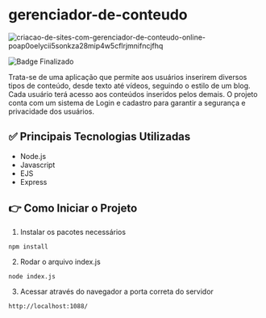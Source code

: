 # gerenciador-de-conteudo

![criacao-de-sites-com-gerenciador-de-conteudo-online-poap0oelycii5sonkza28mip4w5cflrjmnifncjfhq](https://user-images.githubusercontent.com/107224769/227099022-f6a61d3b-f394-4a0b-98ed-f1fd5ba4d25a.jpg)

![Badge Finalizado](http://img.shields.io/static/v1?label=STATUS&message=FINALIZADO&color=GREEN&style=for-the-badge)

Trata-se de uma aplicação que permite aos usuários inserirem diversos tipos de conteúdo, desde texto até vídeos, seguindo o estilo de um blog. Cada usuário terá acesso aos conteúdos inseridos pelos demais. O projeto conta com um sistema de Login e cadastro para garantir a segurança e privacidade dos usuários.

## :white_check_mark: Principais Tecnologias Utilizadas

- Node.js
- Javascript
- EJS
- Express

## :point_right: Como Iniciar o Projeto

1. Instalar os pacotes necessários
```
npm install
```
2. Rodar o arquivo index.js
```
node index.js
```
3. Acessar através do navegador a porta correta do servidor
```
http://localhost:1088/
```

